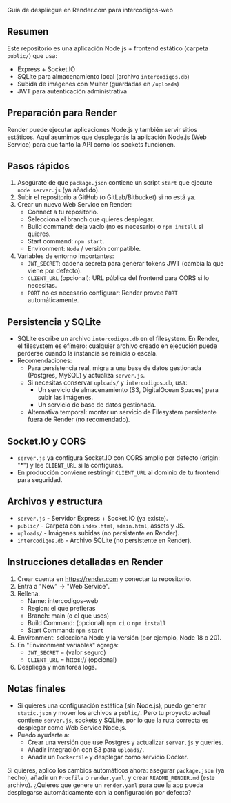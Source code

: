 Guía de despliegue en Render.com para intercodigos-web

Resumen
-------
Este repositorio es una aplicación Node.js + frontend estático (carpeta `public/`) que usa:
- Express + Socket.IO
- SQLite para almacenamiento local (archivo `intercodigos.db`)
- Subida de imágenes con Multer (guardadas en `/uploads`)
- JWT para autenticación administrativa

Preparación para Render
-----------------------
Render puede ejecutar aplicaciones Node.js y también servir sitios estáticos. Aquí asumimos que desplegarás la aplicación Node.js (Web Service) para que tanto la API como los sockets funcionen.

Pasos rápidos
-------------
1. Asegúrate de que `package.json` contiene un script `start` que ejecute `node server.js` (ya añadido).
2. Subir el repositorio a GitHub (o GitLab/Bitbucket) si no está ya.
3. Crear un nuevo Web Service en Render:
   - Connect a tu repositorio.
   - Selecciona el branch que quieres desplegar.
   - Build command: deja vacío (no es necesario) o `npm install` si quieres.
   - Start command: `npm start`.
   - Environment: `Node` / versión compatible.
4. Variables de entorno importantes:
   - `JWT_SECRET`: cadena secreta para generar tokens JWT (cambia la que viene por defecto).
   - `CLIENT_URL` (opcional): URL pública del frontend para CORS si lo necesitas.
   - `PORT` no es necesario configurar: Render provee `PORT` automáticamente.

Persistencia y SQLite
---------------------
- SQLite escribe un archivo `intercodigos.db` en el filesystem. En Render, el filesystem es efímero: cualquier archivo creado en ejecución puede perderse cuando la instancia se reinicia o escala.
- Recomendaciones:
  - Para persistencia real, migra a una base de datos gestionada (Postgres, MySQL) y actualiza `server.js`.
  - Si necesitas conservar `uploads/` y `intercodigos.db`, usa:
    - Un servicio de almacenamiento (S3, DigitalOcean Spaces) para subir las imágenes.
    - Un servicio de base de datos gestionada.
  - Alternativa temporal: montar un servicio de Filesystem persistente fuera de Render (no recomendado).

Socket.IO y CORS
----------------
- `server.js` ya configura Socket.IO con CORS amplio por defecto (origin: "*") y lee `CLIENT_URL` si la configuras.
- En producción conviene restringir `CLIENT_URL` al dominio de tu frontend para seguridad.

Archivos y estructura
---------------------
- `server.js` - Servidor Express + Socket.IO (ya existe).
- `public/` - Carpeta con `index.html`, `admin.html`, assets y JS.
- `uploads/` - Imágenes subidas (no persistente en Render).
- `intercodigos.db` - Archivo SQLite (no persistente en Render).

Instrucciones detalladas en Render
----------------------------------
1. Crear cuenta en https://render.com y conectar tu repositorio.
2. Entra a "New" → "Web Service".
3. Rellena:
   - Name: intercodigos-web
   - Region: el que prefieras
   - Branch: main (o el que uses)
   - Build Command: (opcional) `npm ci` o `npm install`
   - Start Command: `npm start`
4. Environment: selecciona Node y la versión (por ejemplo, Node 18 o 20).
5. En "Environment variables" agrega:
   - `JWT_SECRET` = (valor seguro)
   - `CLIENT_URL` = https://<tu-dominio> (opcional)
6. Despliega y monitorea logs.

Notas finales
-------------
- Si quieres una configuración estática (sin Node.js), puedo generar `static.json` y mover los archivos a `public/`. Pero tu proyecto actual contiene `server.js`, sockets y SQLite, por lo que la ruta correcta es desplegar como Web Service Node.js.
- Puedo ayudarte a:
  - Crear una versión que use Postgres y actualizar `server.js` y queries.
  - Añadir integración con S3 para `uploads/`.
  - Añadir un `Dockerfile` y desplegar como servicio Docker.

Si quieres, aplico los cambios automáticos ahora: asegurar `package.json` (ya hecho), añadir un `Procfile` o `render.yaml`, y crear `README_RENDER.md` (este archivo). ¿Quieres que genere un `render.yaml` para que la app pueda desplegarse automáticamente con la configuración por defecto?